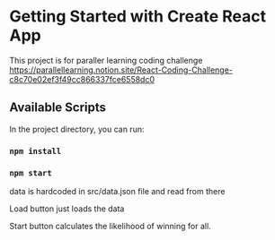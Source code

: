 # Getting Started with Create React App

This project is for paraller learning coding challenge https://parallellearning.notion.site/React-Coding-Challenge-c8c70e02ef3f49cc866337fce6558dc0

## Available Scripts

In the project directory, you can run:

### `npm install`

### `npm start`

 data is hardcoded in src/data.json file and read from there 

 Load button just loads the data 

 Start button calculates the likelihood of winning for all. 


